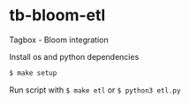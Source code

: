 # tb-bloom-etl
Tagbox - Bloom integration

Install os and python dependencies

```bash
$ make setup
```

Run script with `$ make etl` or `$ python3 etl.py`

